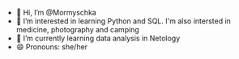 - 👋 Hi, I’m @Mormyschka
- 👀 I’m interested in learning Python and SQL. I'm also intersted in medicine, photography and camping
- 🌱 I’m currently learning data analysis in Netology
- 😄 Pronouns: she/her




<!---
Mormyschka/Mormyschka is a ✨ special ✨ repository because its `README.md` (this file) appears on your GitHub profile.
You can click the Preview link to take a look at your changes.
--->
